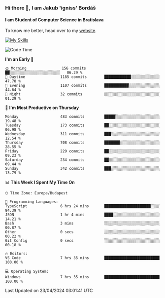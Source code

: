 ### Hi there 👋, I am Jakub 'igniss' Bordáš

#### I am Student of Computer Science in Bratislava
To know me better, head over to my [website](https://bordas.sk).

[![My Skills](https://skillicons.dev/icons?i=js,html,css,figma,svelte,java,kotlin,python,postgresql,typescript,nest,nodejs)](https://bordas.sk)


<!--START_SECTION:waka-->
![Code Time](http://img.shields.io/badge/Code%20Time-1%2C474%20hrs%2051%20mins-blue)

**I'm an Early 🐤** 

```text
🌞 Morning                156 commits         ██░░░░░░░░░░░░░░░░░░░░░░░   06.29 % 
🌆 Daytime                1185 commits        ████████████░░░░░░░░░░░░░   47.78 % 
🌃 Evening                1107 commits        ███████████░░░░░░░░░░░░░░   44.64 % 
🌙 Night                  32 commits          ░░░░░░░░░░░░░░░░░░░░░░░░░   01.29 % 
```
📅 **I'm Most Productive on Thursday** 

```text
Monday                   483 commits         █████░░░░░░░░░░░░░░░░░░░░   19.48 % 
Tuesday                  173 commits         ██░░░░░░░░░░░░░░░░░░░░░░░   06.98 % 
Wednesday                311 commits         ███░░░░░░░░░░░░░░░░░░░░░░   12.54 % 
Thursday                 708 commits         ███████░░░░░░░░░░░░░░░░░░   28.55 % 
Friday                   229 commits         ██░░░░░░░░░░░░░░░░░░░░░░░   09.23 % 
Saturday                 234 commits         ██░░░░░░░░░░░░░░░░░░░░░░░   09.44 % 
Sunday                   342 commits         ███░░░░░░░░░░░░░░░░░░░░░░   13.79 % 
```


📊 **This Week I Spent My Time On** 

```text
🕑︎ Time Zone: Europe/Budapest

💬 Programming Languages: 
TypeScript               6 hrs 24 mins       █████████████████████░░░░   84.39 % 
JSON                     1 hr 4 mins         ████░░░░░░░░░░░░░░░░░░░░░   14.21 % 
Bash                     3 mins              ░░░░░░░░░░░░░░░░░░░░░░░░░   00.87 % 
Other                    0 secs              ░░░░░░░░░░░░░░░░░░░░░░░░░   00.22 % 
Git Config               0 secs              ░░░░░░░░░░░░░░░░░░░░░░░░░   00.18 % 

🔥 Editors: 
VS Code                  7 hrs 35 mins       █████████████████████████   100.00 % 

💻 Operating System: 
Windows                  7 hrs 35 mins       █████████████████████████   100.00 % 
```


 Last Updated on 23/04/2024 03:01:41 UTC
<!--END_SECTION:waka-->
